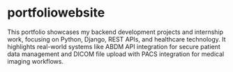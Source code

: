 # portfoliowebsite
This portfolio showcases my backend development projects and internship work, focusing on Python, Django, REST APIs, and healthcare technology. It highlights real-world systems like ABDM API integration for secure patient data management and DICOM file upload with PACS integration for medical imaging workflows.
